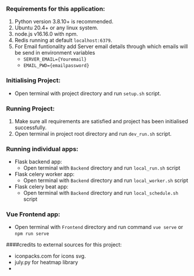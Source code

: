 ### Requirements for this application:
1) Python version 3.8.10+ is recommended.
2) Ubuntu 20.4+ or any linux system.
3) node.js v16.16.0 with npm.
4) Redis running at default `localhost:6379`.
5) For Email funtionality add Server email details through which emails will be send in environment variables
    * `SERVER_EMAIL={Youremail}`
    * `EMAIL_PWD={emailpassword}`

### Initialising Project:
* Open terminal with project directory and run `setup.sh` script.
### Running Project:
1) Make sure all requirements are satisfied and project has been initialised successfully.
2) Open terminal in project root directory and run `dev_run.sh` script.

### Running individual apps:
* Flask backend app:
     * Open terminal with `Backend` directory and run `local_run.sh` script
* Flask celery worker app:
    * Open terminal with `Backend` directory and run `local_worker.sh` script
* Flask celery beat app:
    * Open terminal with `Backend` directory and run `local_schedule.sh` script

### Vue Frontend app:
* Open terminal with `Frontend` directory and run command `vue serve` or `npm run serve`

####credits to external sources for this project:
* iconpacks.com for icons svg.
* july.py for heatmap library
* 
